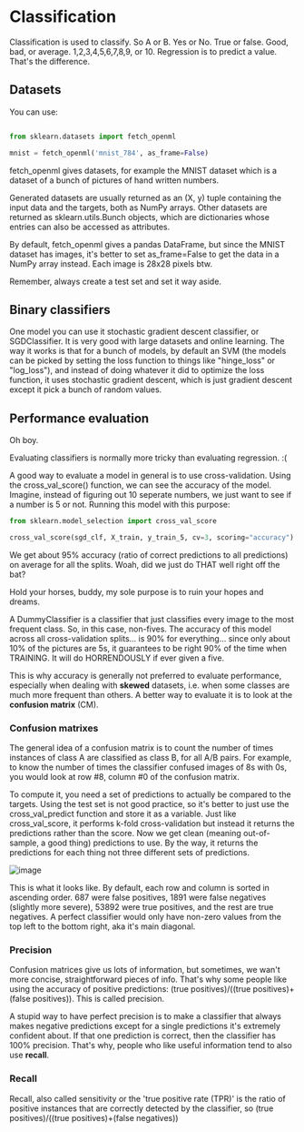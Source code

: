 # Classification

Classification is used to classify. So A or B. Yes or No. True or false. Good, bad, or average. 1,2,3,4,5,6,7,8,9, or 10. Regression is to predict a value. That's the difference.

## Datasets

You can use:

```python

from sklearn.datasets import fetch_openml

mnist = fetch_openml('mnist_784', as_frame=False)
```

fetch_openml gives datasets, for example the MNIST dataset which is a dataset of a bunch of pictures of hand written numbers.

Generated datasets are usually returned as an (X, y) tuple containing the input data and the targets, both as NumPy arrays. Other datasets are returned as sklearn.utils.Bunch objects, which are dictionaries whose entries can also be accessed as attributes.

By default, fetch_openml gives a pandas DataFrame, but since the MNIST dataset has images, it's better to set as_frame=False to get the data in a NumPy array instead. Each image is 28x28 pixels btw.

Remember, always create a test set and set it way aside.

## Binary classifiers

One model you can use it stochastic gradient descent classifier, or SGDClassifier. It is very good with large datasets and online learning. The way it works is that for a bunch of models, by default an SVM (the models can be picked by setting the loss function to things like "hinge_loss" or "log_loss"), and instead of doing whatever it did to optimize the loss function, it uses stochastic gradient descent, which is just gradient descent except it pick a bunch of random values.

## Performance evaluation

Oh boy.

Evaluating classifiers is normally more tricky than evaluating regression. :(

A good way to evaluate a model in general is to use cross-validation. Using the cross_val_score() function, we can see the accuracy of the model. Imagine, instead of figuring out 10 seperate numbers, we just want to see if a number is 5 or not. Running this model with this purpose:

```python
from sklearn.model_selection import cross_val_score

cross_val_score(sgd_clf, X_train, y_train_5, cv=3, scoring="accuracy")
```

We get about 95% accuracy (ratio of correct predictions to all predictions) on average for all the splits. Woah, did we just do THAT well right off the bat?

Hold your horses, buddy, my sole purpose is to ruin your hopes and dreams.

A DummyClassifier is a classifier that just classifies every image to the most frequent class. So, in this case, non-fives. The accuracy of this model across all cross-validation splits... is 90% for everything... since only about 10% of the pictures are 5s, it guarantees to be right 90% of the time when TRAINING. It will do HORRENDOUSLY if ever given a five.

This is why accuracy is generally not preferred to evaluate performance, especially when dealing with **skewed** datasets, i.e. when some classes are much more frequent than others. A better way to evaluate it is to look at the **confusion matrix** (CM).

### Confusion matrixes

The general idea of a confusion matrix is to count the number of times instances of class A are classified as class B, for all A/B pairs. For example, to know the number of times the classifier confused images of 8s with 0s, you would look at row #8, column #0 of the confusion matrix.

To compute it, you need a set of predictions to actually be compared to the targets. Using the test set is not good practice, so it's better to just use the cross_val_predict function and store it as a variable. Just like cross_val_score, it performs k-fold cross-validation but instead it returns the predictions rather than the score. Now we get clean (meaning out-of-sample, a good thing) predictions to use. By the way, it returns the predictions for each thing not three different sets of predictions.

![image](https://github.com/user-attachments/assets/50a9db7b-29d4-4553-be8a-0065442750ac)

This is what it looks like. By default, each row and column is sorted in ascending order. 687 were false positives, 1891 were false negatives (slightly more severe), 53892 were true positives, and the rest are true negatives. A perfect classifier would only have non-zero values from the top left to the bottom right, aka it's main diagonal.

### Precision

Confusion matrices give us lots of information, but sometimes, we wan't more concise, straightforward pieces of info. That's why some people like using the accuracy of positive predictions: (true positives)/((true positives)+(false positives)). This is called precision.

A stupid way to have perfect precision is to make a classifier that always makes negative predictions except for a single predictions it's extremely confident about. If that one prediction is correct, then the classifier has 100% precision. That's why, people who like useful information tend to also use **recall**.

### Recall

Recall, also called sensitivity or the 'true positive rate (TPR)' is the ratio of positive instances that are correctly detected by the classifier, so (true positives)/((true positives)+(false negatives))
